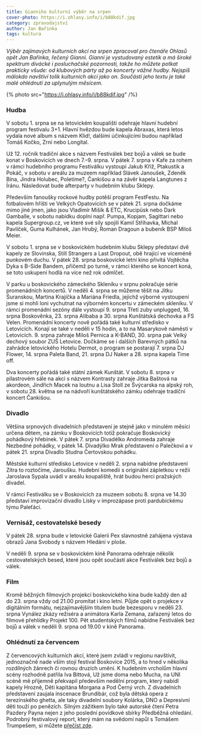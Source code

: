 ```yaml
---
title: Gianniho kulturní výběr na srpen
cover-photo: https://i.ohlasy.info/i/b88kdif.jpg
category: zpravodajství
author: Jan Bařinka
tags: kultura
---
```


*Výběr zajímavých kulturních akcí na srpen zpracoval pro čtenáře Ohlasů opět Jan Bařinka, řečený Gianni. Gianni je vystudovaný estetik a má široké spektrum divácké i posluchačské pozornosti, takže ho můžete potkat prakticky všude: od klubových párty až po koncerty vážné hudby. Nejspíš málokdo navštíví tolik kulturních akcí jako on. Součástí jeho textu je také malé ohlédnutí za uplynulým měsícem.*

{% photo src="https://i.ohlasy.info/i/b88kdif.jpg" /%}

### Hudba

V sobotu 1. srpna se na letovickém koupališti odehraje hlavní hudební program festivalu 3+1. Hlavní hvězdou bude kapela Abraxas, která letos vydala nové album s názvem Klid!, dalšími účinkujícími budou například Tomáš Kočko, Zrní nebo Longital.

Už 12. ročník tradiční akce s názvem Festiválek bez bojů a válek se bude konat v Boskovicích ve dnech 7.–9. srpna. V pátek 7. srpna v Kafe za rohem v rámci hudebního programu Festiválku vystoupí Jakub Kříž, Ptakustik a Pokáč, v sobotu v areálu za muzeem například Slávek Janoušek, Zdeněk Bína, Jindra Holubec, Poletíme?, Čankišou a na závěr kapela Langtunes z Íránu. Následovat bude afterparty v hudebním klubu Sklepy.

Především fanoušky rockové hudby potěší program FestFestu. Na fotbalovém hřišti ve Velkých Opatovicích se v pátek 21. srpna dočkáme mimo jiné jmen, jako jsou Vladimír Mišík & ETC, Krucipüsk nebo Dark Gamballe, v sobotu nabídku doplní např. Pumpa, Kopjam, Sagittari nebo kapela Supergroup.cz, ve které své síly spojili Kamil Střihavka, Michal Pavlíček, Guma Kulhánek, Jan Hrubý, Roman Dragoun a bubeník BSP Miloš Meier.

V sobotu 1. srpna se v boskovickém hudebním klubu Sklepy představí dvě kapely ze Slovinska, Still Strangers a Last Dropout, obě hrající ve víceméně punkovém duchu. V pátek 28. srpna boskovické letní kino přivítá Vojtěcha Dyka s B-Side Bandem, přičemž po turné, v rámci kterého se koncert koná, se toto uskupení hodlá na více než rok odmlčet.

V parku u boskovického zámeckého Skleníku v srpnu pokračuje série promenádních koncertů. V neděli 4. srpna se můžeme těšit na Jitku Šuranskou, Martina Krajíčka a Mariána Friedla, jejichž výborné vystoupení jsme si mohli loni vychutnat na výborném koncertu v zámeckém skleníku. V rámci promenádní sezóny dále vystoupí 9. srpna Třetí zuby unplugged, 16. srpna Boskověnka, 23. srpna Alibaba a 30. srpna Kunštátská dechovka a FS Velen. Promenádní koncerty nově pořádá také kulturní středisko v Letovicích. Konají se také v neděli v 15 hodin, a to na Masarykově náměstí v Letovicích. 9. srpna zahraje Miloš Pernica a K-BAND, 30. srpna pak Velký dechový soubor ZUŠ Letovice. Dočkáme se i dalších Barevných pátků na zahrádce letovického Hotelu Dermot, o program se postarají 7. srpna DJ Flower, 14. srpna Paleta Band, 21. srpna DJ Naker a 28. srpna kapela Time off.

Dva koncerty pořádá také státní zámek Kunštát. V sobotu 8. srpna v pilastrovém sále na akci s názvem Kontrasty zahraje Jitka Baštová na akordeon, Jindřich Macek na loutnu a Lisa Stoll ze Švýcarska na alpský roh, v sobotu 28. května se na nádvoří kunštátského zámku odehraje tradiční koncert Čankišou.

### Divadlo

Většina srpnových divadelních představení je stejně jako v minulém měsíci určena dětem, na zámku v Boskovicích totiž pokračuje Boskovický pohádkový hřebínek. V pátek 7. srpna Divadélko Andromeda zahraje Nezbedné pohádky, v pátek 14. Divadýlko Mrak představení o Palečkovi a v pátek 21. srpna Divadlo Studna Čertovskou pohádku.

Městské kulturní středisko Letovice v neděli 2. srpna nabídne představení Zítra to roztočíme, Jaroušku. Hudební komedii s originální zápletkou v režii Jaroslava Sypala uvádí v areálu koupaliště, hrát budou herci pražských divadel.

V rámci Festiválku se v Boskovicích za muzeem sobotu 8. srpna ve 14.30 představí improvizační divadlo Lísky v improzápase proti pardubickému týmu Paleťáci.

### Vernisáž, cestovatelské besedy

V pátek 28. srpna bude v letovické Galerii Pex slavnostně zahájena výstava obrazů Jana Svobody s názvem Hledání v ploše.

V neděli 9. srpna se v boskovickém kině Panorama odehraje několik cestovatelských besed, které jsou opět součástí akce Festiválek bez bojů a válek.

### Film

Kromě běžných filmových projekcí boskovického kina bude každý den až do 23. srpna vždy od 21.00 promítat i kino letní. Půjde opět o projekce v digitálním formátu, nejzajímavějším titulem bude bezesporu v neděli 23. srpna Vynález zkázy režiséra a animátora Karla Zemana, zařazený letos do filmové přehlídky Projekt 100. Pět studentských filmů nabídne Festiválek bez bojů a válek v neděli 9. srpna od 19.00 v kině Panorama.

### Ohlédnutí za červencem

Z červencových kulturních akcí, které jsem zvládl v regionu navštívit, jednoznačně nade vším stojí festival Boskovice 2015, a to hned v několika rozdílných žánrech či rovnou druzích umění. K hudebním vrcholům hlavní scény rozhodně patřila Iva Bittová, Už jsme doma nebo Mucha, na UNI scéně mě příjemně překvapil především nedělní program, který nabídl kapely Hrozně, Děti kapitána Morgana a Pod Černý vrch. Z divadelních představení zaujala inscenace Brundibár, což byla dětská opera z terezínského ghetta, ale taky divadelní soubory Kolárka, DNO a Depresivní děti touží po penězích. Silným zážitkem bylo také autorské čtení Petra Pazdery Payna nejen z jeho poslední povídkové sbírky Předběžná ohledání. Podrobný festivalový report, který mám na svědomí napůl s Tomášem Trumpešem, si můžete [přečíst zde](http://ohlasy.info/clanky/2015/07/festivalova-reportaz.html).


